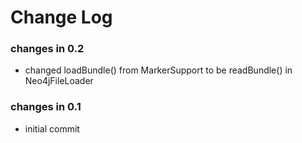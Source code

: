 Change Log
==========

### changes in 0.2

* changed loadBundle() from MarkerSupport to be readBundle() in Neo4jFileLoader

### changes in 0.1

* initial commit